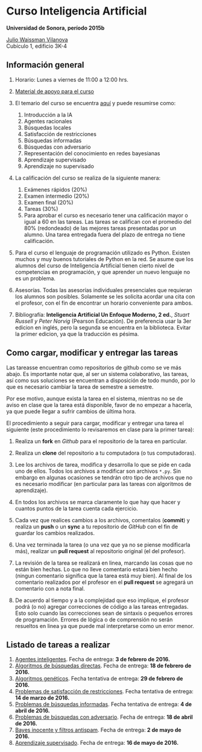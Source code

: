 # Curso Inteligencia Artificial 

**Universidad de Sonora, período 2015b**

[Julio Waissman Vilanova](mailto:juliowaissman@gmail.com)      
Cubículo 1, edificio 3K-4

Información general
-------------------

1. Horario: Lunes a viernes de 11:00 a 12:00 hrs.

2. [Material de apoyo para el curso](https://github.com/IA-UNISON/material) 

2. El temario del curso se encuentra [aquí](temario/temario.pdf) y puede 
   resumirse como:

	1. Introducción a la IA
	2. Agentes racionales
	3. Búsquedas locales
	4. Satisfacción de restricciones
	5. Búsquedas informadas
	6. Búsquedas con adversario
	7. Representación del conocimiento en redes bayesianas
	8. Aprendizaje supervisado
	9. Aprendizaje no supervisado

4. La calificación del curso se realiza de la siguiente manera:

	1. Exámenes rápidos (20%)
	2. Examen intermedio (20%)
	3. Examen final (20%)
	4. Tareas (30%)
	5. Para aprobar el curso es necesario tener una calificación mayor o igual a 60 en las tareas.
	   Las tareas se califican con el promedio del 80% (redondeado) de las mejores 
	   tareas presentadas por un alumno. Una tarea entregada fuera del plazo de entrega no tiene calificación.

5. Para el curso el lenguaje de programación utilizado es Python. 
   Existen muchos y muy buenos tutoriales de Python en la red. 
   Se asume que los alumnos del curso de Inteligencia Artificial tienen cierto 
   nivel de competencias en programación, y que aprender un nuevo lenguaje 
   no es un problema. 

6. Asesorías. Todas las asesorías individuales presenciales que requieran los 
   alumnos son posibles. Solamente se les solicita acordar una cita con el 
   profesor, con el fin de encontrar un horario conveniente para ambos. 
   
7. Bibliografía: **Inteligencia Artificial Un Enfoque Moderno, 2 ed.**, 
   *Stuart Russell y Peter Norvig* (Pearson Educación). De preferencia usar la 
   3er edicion en inglés, pero la segunda se encuentra en la biblioteca. Evitar la primer
   edicion, ya que la traducción es pésima.

Como cargar, modificar y entregar las tareas
--------------------------------------------

Las tareasse encuentran como repositorios de github como se ve más abajo. 
Es importante notar que, al ser un sistema colaborativo, las tareas, 
así como sus soluciones se encuentran a disposición de todo mundo, 
por lo que es necesario cambiar la tarea de semestre a semestre.

Por ese motivo, aunque exista la tarea en el sistema, mientras no se de
aviso en clase que la tarea está disponible, favor de no empezar a hacerla, 
ya que puede llegar a sufrir cambios de última hora.

El procedimiento a seguir para cargar, modificar y entregar una tarea el siguiente
(este procedimiento lo revisaremos en clase para la primer tarea):

1. Realiza un **fork** en *Github* para el repositorio de la tarea en particular.

2. Realiza un **clone** del repositorio a tu computadora (o tus computadoras).

3. Lee los archivos de tarea, modifica y desarrolla lo que se pide en cada uno de ellos. 
   Todos los archivos a modificar son archivos `*.py`. Sin embargo en algunas ocasiones
   se tendrán otro tipo de archivos que no es necesario modificar (en particular 
   para las tareas con algoritmos de aprendizaje).

4. En todos los archivos se marca claramente lo que hay que hacer y cuantos puntos 
   de la tarea cuenta cada ejercicio.

5. Cada vez que realices cambios a los archivos, comentalos (**commit**) y realiza
   un **push** o un **sync** a tu repositorio de *GitHub* con el fin de guardar 
   los cambios realizados.

6. Una vez terminada la tarea (o una vez que ya no se piense modificarla más), realizar
   un **pull request** al repositorio original (el del profesor).

7. La revisión de la tarea se realizará en linea, marcando las cosas que no están 
   bien hechas. Lo que no lleve comentario estará bien hecho (ningun comentario significa
   que la tarea está muy bien). Al final de los comentario realizados por el profesor en 
   el **pull request** se agregará un comentario con a nota final.

8. De acuerdo al tiempo y a la complejidad que eso implique, el profesor podrá (o no) 
   agregar correcciones de código a las tareas entregadas. Esto solo cuando las correcciones
   sean de sintaxis o pequeños errores de programación. Errores de lógica o de comprensión 
   no serán resueltos en linea ya que puede mal interpretarse como un error menor.

Listado de tareas a realizar
-----------------------------

1. [Agentes inteligentes](https://github.com/IA-UNISON-2015a/tarea01-Agentes-Inteligentes). Fecha de entrega: **3 de febrero de 2016.**
2. [Algoritmos de búsquedas directas](https://github.com/IA-UNISON-2015a/tarea02-Temple-Simulado). Fecha de entrega: **18 de febrero de 2016.**
3. [Algoritmos genéticos](https://github.com/IA-UNISON-2015a/tarea03-Algoritmos-Geneticos). Fecha tentativa de entrega: **29 de febrero de 2016.**
4. [Problemas de satisfacción de restricciones](https://github.com/IA-UNISON-2015a/tarea04-SatisfaccionRestricciones). Fecha tentativa de entrega: **14 de marzo de 2016.** 
5. [Problemas de búsquedas informadas](https://github.com/IA-UNISON-2015a/tarea05-Busquedas-Informadas). Fecha tentativa de entrega: **4 de abril de 2016.**
6. [Problemas de búsquedas con adversario](https://github.com/IA-UNISON-2015b/tarea06-Busqueda-Adversario/blob/master/README.md). Fecha de entrega: **18 de abril de 2016.**
7. [Bayes inocente y filtros antispam](https://github.com/IA-UNISON-2015b/tarea07-Naive-Bayes). Fecha de entrega: **2 de mayo de 2016.**
8. [Aprendizaje supervisado](https://github.com/IA-UNISON-2015b/tarea08-aprendizaje_supervisado). Fecha de entrega: **16 de mayo de 2016.**
